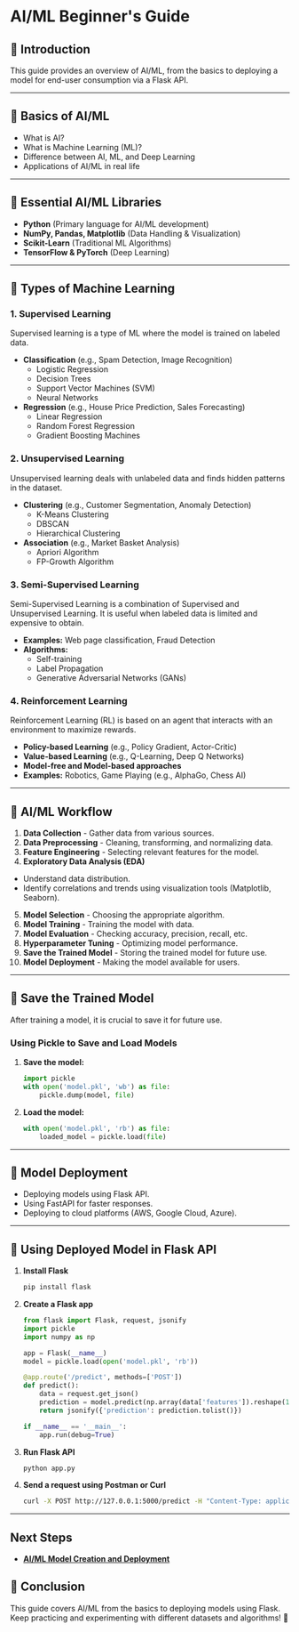 # AI/ML Beginner's Guide

## 📌 Introduction

This guide provides an overview of AI/ML, from the basics to deploying a model for end-user consumption via a Flask API.

---

## 🔹 Basics of AI/ML

- What is AI?
- What is Machine Learning (ML)?
- Difference between AI, ML, and Deep Learning
- Applications of AI/ML in real life

---

## 🔹 Essential AI/ML Libraries

- **Python** (Primary language for AI/ML development)
- **NumPy, Pandas, Matplotlib** (Data Handling & Visualization)
- **Scikit-Learn** (Traditional ML Algorithms)
- **TensorFlow & PyTorch** (Deep Learning)

---

## 🔹 Types of Machine Learning

### 1. Supervised Learning

Supervised learning is a type of ML where the model is trained on labeled data.

- **Classification** (e.g., Spam Detection, Image Recognition)
  - Logistic Regression
  - Decision Trees
  - Support Vector Machines (SVM)
  - Neural Networks
- **Regression** (e.g., House Price Prediction, Sales Forecasting)
  - Linear Regression
  - Random Forest Regression
  - Gradient Boosting Machines

### 2. Unsupervised Learning

Unsupervised learning deals with unlabeled data and finds hidden patterns in the dataset.

- **Clustering** (e.g., Customer Segmentation, Anomaly Detection)
  - K-Means Clustering
  - DBSCAN
  - Hierarchical Clustering
- **Association** (e.g., Market Basket Analysis)
  - Apriori Algorithm
  - FP-Growth Algorithm

### 3. Semi-Supervised Learning

Semi-Supervised Learning is a combination of Supervised and Unsupervised Learning. It is useful when labeled data is limited and expensive to obtain.

- **Examples:** Web page classification, Fraud Detection
- **Algorithms:**
  - Self-training
  - Label Propagation
  - Generative Adversarial Networks (GANs)

### 4. Reinforcement Learning

Reinforcement Learning (RL) is based on an agent that interacts with an environment to maximize rewards.

- **Policy-based Learning** (e.g., Policy Gradient, Actor-Critic)
- **Value-based Learning** (e.g., Q-Learning, Deep Q Networks)
- **Model-free and Model-based approaches**
- **Examples:** Robotics, Game Playing (e.g., AlphaGo, Chess AI)

---

## 🔹 AI/ML Workflow

1. **Data Collection** - Gather data from various sources.
2. **Data Preprocessing** - Cleaning, transforming, and normalizing data.
3. **Feature Engineering** - Selecting relevant features for the model.
4. **Exploratory Data Analysis (EDA)**
  - Understand data distribution.
  - Identify correlations and trends using visualization tools (Matplotlib, Seaborn).
5. **Model Selection** - Choosing the appropriate algorithm.
6. **Model Training** - Training the model with data.
7. **Model Evaluation** - Checking accuracy, precision, recall, etc.
8. **Hyperparameter Tuning** - Optimizing model performance.
9. **Save the Trained Model** - Storing the trained model for future use.
10. **Model Deployment** - Making the model available for users.

---

## 🔹 Save the Trained Model

After training a model, it is crucial to save it for future use.

### **Using Pickle to Save and Load Models**

1. **Save the model:**
   ```python
   import pickle
   with open('model.pkl', 'wb') as file:
       pickle.dump(model, file)
   ```
2. **Load the model:**
   ```python
   with open('model.pkl', 'rb') as file:
       loaded_model = pickle.load(file)
   ```

---

## 🔹 Model Deployment

- Deploying models using Flask API.
- Using FastAPI for faster responses.
- Deploying to cloud platforms (AWS, Google Cloud, Azure).

---

## 🔹 Using Deployed Model in Flask API

1. **Install Flask**
   ```sh
   pip install flask
   ```
2. **Create a Flask app**
   ```python
   from flask import Flask, request, jsonify
   import pickle
   import numpy as np

   app = Flask(__name__)
   model = pickle.load(open('model.pkl', 'rb'))

   @app.route('/predict', methods=['POST'])
   def predict():
       data = request.get_json()
       prediction = model.predict(np.array(data['features']).reshape(1, -1))
       return jsonify({'prediction': prediction.tolist()})

   if __name__ == '__main__':
       app.run(debug=True)
   ```
3. **Run Flask API**
   ```sh
   python app.py
   ```
4. **Send a request using Postman or Curl**
   ```sh
   curl -X POST http://127.0.0.1:5000/predict -H "Content-Type: application/json" -d '{"features": [5.1, 3.5, 1.4, 0.2]}'
   ```

---

## Next Steps
- **[AI/ML Model Creation and Deployment](ai-ml-model-creation-deployment.md)**

## 🎯 Conclusion

This guide covers AI/ML from the basics to deploying models using Flask. Keep practicing and experimenting with different datasets and algorithms! 🚀

